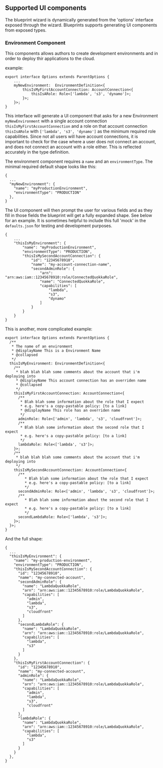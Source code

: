 ## Supported UI components

The blueprint wizard is dynamically generated from the 'options' interface exposed through the wizard. Blueprints supports generating UI components
from exposed types.

### Environment Component

This components allows authors to create development environments and in order to deploy thir applications to the cloud.

example:

```
export interface Options extends ParentOptions {
    ...
    myNewEnvironment:  EnvironmentDefinition<{
        thisIsMyFirstAccountConnection: AccountConnection<{
            thisIsARole: Role<['lambda', 's3', 'dynamo']>;
        }>;
    }>;
}
```

This interface will generate a UI component that asks for a new Environment `myNewEnvironment` with a single account connection
`thisIsMyFirstAccountConnection` and a role on that account connection `thisIsARole` with `['lambda', 's3', 'dynamo']` as the minimum required role
capabilities. Since not all users will have account connections, it is important to check for the case where a user does not connect an account, and
does not connect an account with a role either. This is reflected accurately in the type definition.

The environment component requires a `name` and an `environmentType`. The minimal required default shape looks like this:

```
{
  ...
  "myNewEnvironment": {
    "name": "myProductionEnvironment",
    "environmentType": "PRODUCTION"
  },
}
```

The UI component will then prompt the user for various fields and as they fill in those fields the blueprint will get a fully expanded shape. See
below for an example. It is sometimes helpful to include this full 'mock' in the `defaults.json` for testing and development purposes.

```
{
    ...
    "thisIsMyEnvironment": {
        "name": "myProductionEnvironment",
        "environmentType": "PRODUCTION",
        "thisIsMySecondAccountConnection": {
            "id": "12345678910",
            "name": "my-account-connection-name",
            "secondAdminRole": {
                "arn": "arn:aws:iam::12345678910:role/ConnectedQuokkaRole",
                "name": "ConnectedQuokkaRole",
                "capabilities": [
                    "lambda",
                    "s3",
                    "dynamo"
                ]
            }
        }
    }
}

```

This is another, more complicated example:

```
export interface Options extends ParentOptions {
  /**
   * The name of an environment
   * @displayName This is a Environment Name
   * @collapsed
   */
  thisIsMyEnvironment: EnvironmentDefinition<{
    /**
     * blah blah blah some comments about the account that i'm deploying into
     * @displayName This account connection has an overriden name
     * @collapsed
     */
    thisIsMyFirstAccountConnection: AccountConnection<{
      /**
       * Blah blah some information about the role that I expect
       * e.g. here's a copy-pastable policy: [to a link]
       * @displayName This role has an overriden name
       */
      adminRole: Role<['admin', 'lambda', 's3', 'cloudfront']>;
      /**
       * Blah blah some information about the second role that I expect
       * e.g. here's a copy-pastable policy: [to a link]
       */
      lambdaRole: Role<['lambda', 's3']>;
    }>;
    /**
     * blah blah blah some comments about the account that i'm deploying into
     */
    thisIsMySecondAccountConnection: AccountConnection<{
      /**
         * Blah blah some information about the role that I expect
         * e.g. here's a copy-pastable policy: [to a link]
         */
      secondAdminRole: Role<['admin', 'lambda', 's3', 'cloudfront']>;
      /**
         * Blah blah some information about the second role that I expect
         * e.g. here's a copy-pastable policy: [to a link]
         */
      secondLambdaRole: Role<['lambda', 's3']>;
    }>;
  }>;
}
```

And the full shape:

```
{
  ...
  "thisIsMyEnvironment": {
    "name": "my-production-environment",
    "environmentType": "PRODUCTION",
    "thisIsMySecondAccountConnection": {
      "id": "12345678910",
      "name": "my-connected-account",
      "secondAdminRole": {
        "name": "LambdaQuokkaRole",
        "arn": "arn:aws:iam::12345678910:role/LambdaQuokkaRole",
        "capabilities": [
          "admin",
          "lambda",
          "s3",
          "cloudfront"
        ]
      },
      "secondLambdaRole": {
        "name": "LambdaQuokkaRole",
        "arn": "arn:aws:iam::12345678910:role/LambdaQuokkaRole",
        "capabilities": [
          "lambda",
          "s3"
        ]
      }
    },
    "thisIsMyFirstAccountConnection": {
      "id": "12345678910",
      "name": "my-connected-account",
      "adminRole": {
        "name": "LambdaQuokkaRole",
        "arn": "arn:aws:iam::12345678910:role/LambdaQuokkaRole",
        "capabilities": [
          "admin",
          "lambda",
          "s3",
          "cloudfront"
        ]
      },
      "lambdaRole": {
        "name": "LambdaQuokkaRole",
        "arn": "arn:aws:iam::12345678910:role/LambdaQuokkaRole",
        "capabilities": [
          "lambda",
          "s3"
        ]
      }
    }
  },
}

```
